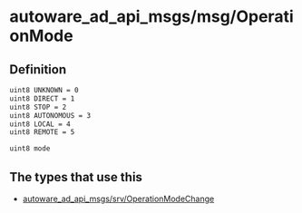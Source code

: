 # autoware_ad_api_msgs/msg/OperationMode

## Definition

```txt
uint8 UNKNOWN = 0
uint8 DIRECT = 1
uint8 STOP = 2
uint8 AUTONOMOUS = 3
uint8 LOCAL = 4
uint8 REMOTE = 5

uint8 mode
```

## The types that use this

- [autoware_ad_api_msgs/srv/OperationModeChange](../../autoware_ad_api_msgs/srv/operation_mode_change.md)
